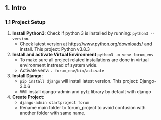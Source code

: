 ## 1. Intro
### 1.1 Project Setup
1. **Install Python3**: Check if python 3 is installed by running: `python3 --version`.
    - Check latest version at https://www.python.org/downloads/ and install. This project: Python v3.8.3
2. **Install and activate Virtual Environment** `python3 -m venv forum_env`
    - To make sure all project related installations are done in virtual environment instread of system wide.
    - Activate venv: `. forum_env/bin/activate`
3. **Install Django**:
    - `pip install django` will install latest version. This project: Django-3.0.6
    - Will install django-admin and pytz library by default with django
4. **Create Project**:
    - `django-admin startproject forum`
    - Rename main folder to forum_project to avoid confusion with another folder with same name.